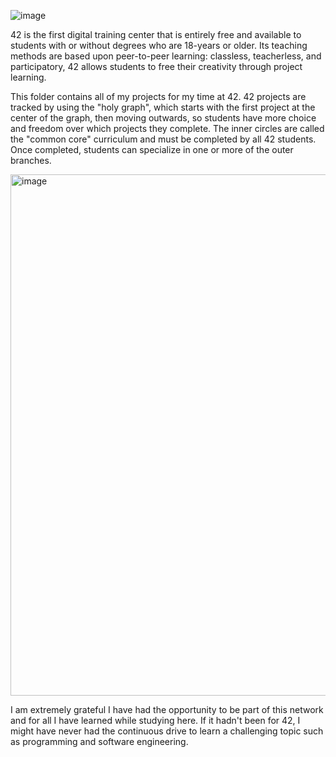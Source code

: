 ![image](https://user-images.githubusercontent.com/17186736/179362680-1c47bf43-5aa5-4151-a005-79a5b8d0e04f.png)

42 is the first digital training center that is entirely free and available to students with or without degrees who are 18-years or older. Its teaching methods are based upon peer-to-peer learning: classless, teacherless, and participatory, 42 allows students to free their creativity through project learning.

This folder contains all of my projects for my time at 42. 42 projects are tracked by using the "holy graph", which starts with the first project at the center of the graph, then moving outwards, so students have more choice and freedom over which projects they complete. The inner circles are called the "common core" curriculum and must be completed by all 42 students. Once completed, students can specialize in one or more of the outer branches.

<img width="834" alt="image" src="https://user-images.githubusercontent.com/17186736/179362743-0bbc48e1-ef7d-433b-b2fe-c285d95d514f.png">

I am extremely grateful I have had the opportunity to be part of this network and for all I have learned while studying here. If it hadn't been for 42, I might have never had the continuous drive to learn a challenging topic such as programming and software engineering.
